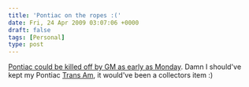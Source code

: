 ```yaml
---
title: 'Pontiac on the ropes :('
date: Fri, 24 Apr 2009 03:07:06 +0000
draft: false
tags: [Personal]
type: post
---
```


[Pontiac could be killed off by GM as early as Monday](http://www.autoblog.com/2009/04/23/report-general-motors-to-kill-pontiac-monday/). Damn I should've kept my Pontiac [Trans Am](http://zeusville.wordpress.com/2008/03/29/1995-pontiac-trans-am-forsale/), it would've been a collectors item :)